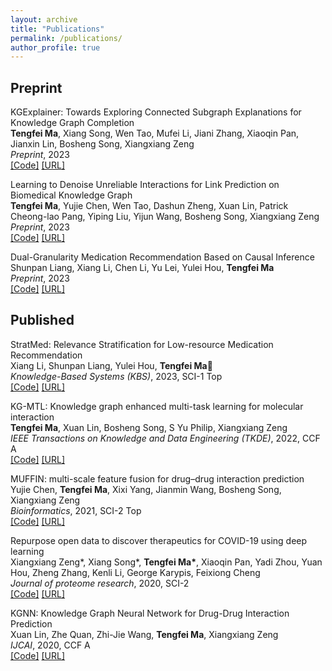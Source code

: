 ```yaml
---
layout: archive
title: "Publications"
permalink: /publications/
author_profile: true
---
```


## Preprint
$\text{KGExplainer: Towards Exploring Connected Subgraph Explanations for Knowledge Graph Completion}$ <br/>
**Tengfei Ma**, Xiang Song, Wen Tao, Mufei Li, Jiani Zhang, Xiaoqin Pan, Jianxin Lin, Bosheng Song, Xiangxiang Zeng <br/> *Preprint*, 2023 <br/> [[Code]]() [[URL]](https://arxiv.org/abs/2404.03893)

$\text{Learning to Denoise Unreliable Interactions for Link Prediction on Biomedical Knowledge Graph}$ <br/>
**Tengfei Ma**, Yujie Chen, Wen Tao, Dashun Zheng, Xuan Lin, Patrick Cheong-lao Pang, Yiping Liu, Yijun Wang, Bosheng Song, Xiangxiang Zeng <br/> *Preprint*, 2023 <br/> [[Code]]() [[URL]](https://arxiv.org/abs/2312.06682)

$\text{Dual-Granularity Medication Recommendation Based on Causal Inference}$<br/>
Shunpan Liang, Xiang Li, Chen Li, Yu Lei, Yulei Hou, **Tengfei Ma**<br/> 
*Preprint*, 2023 <br/> [[Code]]() [[URL]](https://arxiv.org/abs/2403.00880)


## Published
$\text{StratMed: Relevance Stratification for Low-resource Medication Recommendation}$
<br/> Xiang Li, Shunpan Liang, Yulei Hou, **Tengfei Ma&#x1F4E7;** <br/> *Knowledge-Based Systems (KBS)*, 2023, SCI-1 Top <br/> [[Code]](https://github.com/lixiang-222/StratMed) [[URL]](https://arxiv.org/pdf/2308.16781.pdf)

$\text{KG-MTL: Knowledge graph enhanced multi-task learning for molecular interaction}$
<br/> **Tengfei Ma**, Xuan Lin, Bosheng Song, S Yu Philip, Xiangxiang Zeng <br/> *IEEE Transactions on Knowledge and Data Engineering (TKDE)*, 2022, CCF A <br/> [[Code]](https://github.com/xzenglab/KG-MTL) [[URL]](https://xiaomingaaa.github.io/files/KG-MTL.pdf)

$\text{MUFFIN: multi-scale feature fusion for drug–drug interaction prediction}$
<br/> Yujie Chen, **Tengfei Ma**, Xixi Yang, Jianmin Wang, Bosheng Song, Xiangxiang Zeng <br/> *Bioinformatics*, 2021, SCI-2 Top <br/> [[Code]](https://github.com/xzenglab/MUFFIN) [[URL]](https://academic.oup.com/bioinformatics/article/37/17/2651/6171181)

$\text{Repurpose open data to discover therapeutics for COVID-19 using deep learning}$
<br/> Xiangxiang Zeng\*, Xiang Song\*, **Tengfei Ma\***, Xiaoqin Pan, Yadi Zhou, Yuan Hou, Zheng Zhang, Kenli Li, George Karypis, Feixiong Cheng <br/> *Journal of proteome research*, 2020, SCI-2 <br/> [[Code]](https://github.com/ChengF-Lab/CoV-KGE) [[URL]](https://pubs.acs.org/doi/full/10.1021/acs.jproteome.0c00316)

$\text{KGNN: Knowledge Graph Neural Network for Drug-Drug Interaction Prediction}$
<br/>Xuan Lin, Zhe Quan, Zhi-Jie Wang, **Tengfei Ma**, Xiangxiang Zeng<br/>*IJCAI*, 2020, CCF A<br/>[[Code]](https://github.com/xzenglab/KGNN) [[URL]](https://xuanlin1991.github.io/files/publications/ijcai20.pdf)



<!-- {% if author.googlescholar %}
  You can also find my articles on <u><a href="{{author.googlescholar}}">my Google Scholar profile</a>.</u>
{% endif %}

{% include base_path %}

{% for post in site.publications reversed %}
  {% include archive-single.html %}
{% endfor %} -->
